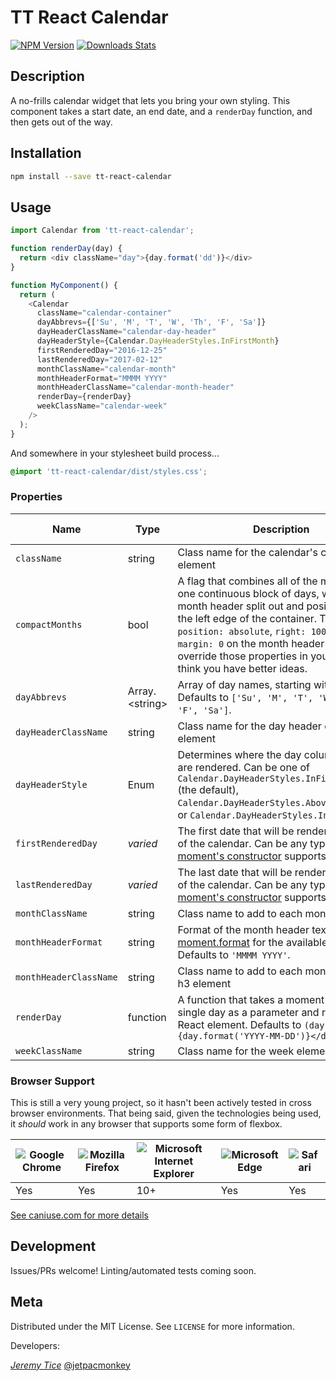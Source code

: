 # TT React Calendar

[![NPM Version][npm-image]][npm-url]
[![Downloads Stats][npm-downloads]][npm-url]

## Description

A no-frills calendar widget that lets you bring your own styling. This component
takes a start date, an end date, and a `renderDay` function, and then gets out
of the way.

## Installation

```sh
npm install --save tt-react-calendar
```

## Usage

```javascript
import Calendar from 'tt-react-calendar';

function renderDay(day) {
  return <div className="day">{day.format('dd')}</div>
}

function MyComponent() {
  return (
    <Calendar
      className="calendar-container"
      dayAbbrevs={['Su', 'M', 'T', 'W', 'Th', 'F', 'Sa']}
      dayHeaderClassName="calendar-day-header"
      dayHeaderStyle={Calendar.DayHeaderStyles.InFirstMonth}
      firstRenderedDay="2016-12-25"
      lastRenderedDay="2017-02-12"
      monthClassName="calendar-month"
      monthHeaderFormat="MMMM YYYY"
      monthHeaderClassName="calendar-month-header"
      renderDay={renderDay}
      weekClassName="calendar-week"
    />
  );
}
```

And somewhere in your stylesheet build process...

```css
@import 'tt-react-calendar/dist/styles.css';
```

### Properties

Name | Type | Description | Since Version
-----|------|-------------|--------------
`className` | string | Class name for the calendar's container element | 1.0.0
`compactMonths` | bool | A flag that combines all of the months into one continuous block of days, with the month header split out and positioned along the left edge of the container. This sets `position: absolute`, `right: 100%`, and `margin: 0` on the month header class, so override those properties in your CSS if you think you have better ideas. | 1.3.0
`dayAbbrevs` | Array.&lt;string&gt; | Array of day names, starting with Sunday. Defaults to `['Su', 'M', 'T', 'W', 'Th', 'F', 'Sa']`. | 1.0.0
`dayHeaderClassName` | string | Class name for the day header container element | 1.2.0
`dayHeaderStyle` | Enum | Determines where the day column headers are rendered. Can be one of `Calendar.DayHeaderStyles.InFirstMonth` (the default), `Calendar.DayHeaderStyles.AboveFirstMonth`, or `Calendar.DayHeaderStyles.InEveryMonth` | 1.0.0
`firstRenderedDay` | _varied_ | The first date that will be rendered as part of the calendar. Can be any type that [moment's constructor](http://momentjs.com/docs/#/parsing/) supports. | 1.0.0
`lastRenderedDay` | _varied_ | The last date that will be rendered as part of the calendar. Can be any type that [moment's constructor](http://momentjs.com/docs/#/parsing/) supports. | 1.0.0
`monthClassName` | string | Class name to add to each month element | 1.0.0
`monthHeaderFormat` | string | Format of the month header text. See [moment.format](http://momentjs.com/docs/#/displaying/format/) for the available options. Defaults to `'MMMM YYYY'`. | 1.0.0
`monthHeaderClassName` | string | Class name to add to each month header h3 element | 1.0.0
`renderDay` | function | A function that takes a moment object of a single day as a parameter and returns a React element. Defaults to `(day) => <div>{day.format('YYYY-MM-DD')}</div>` | 1.0.0
`weekClassName` | string | Class name for the week element | 1.1.0

### Browser Support

This is still a very young project, so it hasn't been actively tested in cross
browser environments. That being said, given the technologies being used, it
_should_ work in any browser that supports some form of flexbox.

![Google Chrome](https://cdnjs.cloudflare.com/ajax/libs/browser-logos/41.0.0/chrome/chrome_48x48.png) | ![Mozilla Firefox](https://cdnjs.cloudflare.com/ajax/libs/browser-logos/41.0.0/firefox/firefox_48x48.png) | ![Microsoft Internet Explorer](https://cdnjs.cloudflare.com/ajax/libs/browser-logos/41.0.0/archive/internet-explorer_9-11/internet-explorer_9-11_48x48.png) | ![Microsoft Edge](https://cdnjs.cloudflare.com/ajax/libs/browser-logos/41.0.0/edge/edge_48x48.png) | ![Safari](https://cdnjs.cloudflare.com/ajax/libs/browser-logos/41.0.0/safari/safari_48x48.png)
-----|-----|-----|-----|-----
 Yes | Yes | 10+ | Yes | Yes

[See caniuse.com for more details](http://caniuse.com/#feat=flexbox)

## Development

Issues/PRs welcome! Linting/automated tests coming soon.

## Meta

Distributed under the MIT License. See ``LICENSE`` for more information.

Developers:

_[Jeremy Tice](https://github.com/jetpacmonkey)_
[@jetpacmonkey](https://twitter.com/jetpacmonkey)

[npm-image]: https://img.shields.io/npm/v/tt-react-calendar.svg?style=flat-square
[npm-url]: https://npmjs.org/package/tt-react-calendar
[npm-downloads]: https://img.shields.io/npm/dm/tt-react-calendar.svg?style=flat-square
